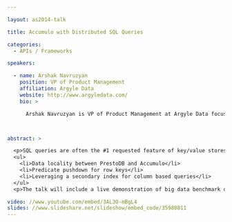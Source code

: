 ```yaml
---

layout: as2014-talk

title: Accumulo with Distributed SQL Queries

categories:
  - APIs / Frameworks

speakers:

  - name: Arshak Navruzyan
    position: VP of Product Management
    affiliation: Argyle Data
    website: http://www.argyledata.com/
    bio: >

      Arshak Navruzyan is VP of Product Management at Argyle Data focused on petabyte-scale risk applications using machine learning and the Hadoop stack. Previously Arshak held senior technology and product management roles at Alpine Data Labs, Endeca and Oracle.



abstract: >

  <p>SQL queries are often the #1 requested feature of key/value stores.  Argyle will present our integration of Accumulo with Facebook’s PrestoDB distributed query engine.  We will discuss:</p>
  <ul>
    <li>Data locality between PrestoDB and Accumulo</li>
    <li>Predicate pushdown for row keys</li>
    <li>Leveraging a secondary index for column based queries</li>
  </ul>
  <p>The talk will include a live demonstration of big data benchmark queries.</p>

video: //www.youtube.com/embed/3AL3O-mBgL4
slides: //www.slideshare.net/slideshow/embed_code/35980811
---
```

